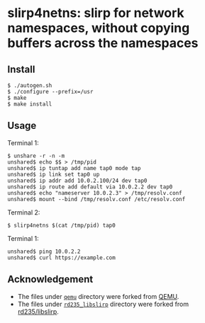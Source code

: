 # slirp4netns: slirp for network namespaces, without copying buffers across the namespaces

## Install

```console
$ ./autogen.sh
$ ./configure --prefix=/usr
$ make
$ make install
```

## Usage

Terminal 1:
```console
$ unshare -r -n -m
unshared$ echo $$ > /tmp/pid
unshared$ ip tuntap add name tap0 mode tap 
unshared$ ip link set tap0 up
unshared$ ip addr add 10.0.2.100/24 dev tap0
unshared$ ip route add default via 10.0.2.2 dev tap0
unshared$ echo "nameserver 10.0.2.3" > /tmp/resolv.conf
unshared$ mount --bind /tmp/resolv.conf /etc/resolv.conf
```

Terminal 2:
```console
$ slirp4netns $(cat /tmp/pid) tap0
```

Terminal 1:
```console
unshared$ ping 10.0.2.2
unshared$ curl https://example.com
```

## Acknowledgement

* The files under [`qemu`](./qemu) directory were forked from [QEMU](https://github.com/qemu/qemu/commit/c447afd5783b9237fa51b7a85777007d8d568bfc).
* The files under [`rd235_libslirp`](./rd235_libslirp) directory were forked from [rd235/libslirp](https://github.com/rd235/libslirp/commit/37fd650ad7fba7eb0360b1e1d0abf69cac6eb403).
